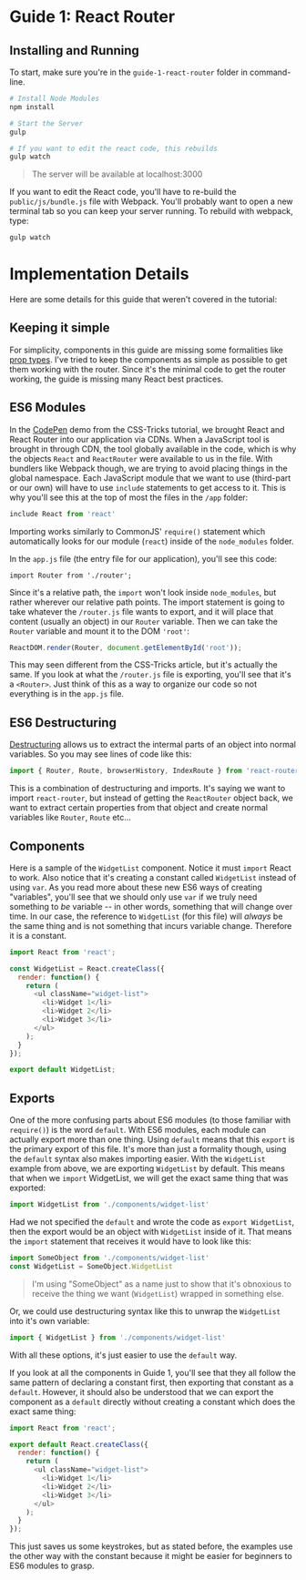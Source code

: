 

# Guide 1: React Router

## Installing and Running

To start, make sure you're in the `guide-1-react-router` folder in command-line.

```sh
# Install Node Modules
npm install

# Start the Server
gulp

# If you want to edit the react code, this rebuilds
gulp watch
```

> The server will be available at localhost:3000

If you want to edit the React code, you'll have to re-build the `public/js/bundle.js` file with Webpack. You'll probably want to open a new terminal tab so you can keep your server running. To rebuild with webpack, type:

```sh
gulp watch
```


# Implementation Details

Here are some details for this guide that weren't covered in the tutorial:


## Keeping it simple

For simplicity, components in this guide are missing some formalities like [prop types](https://facebook.github.io/react/docs/reusable-components.html). I've tried to keep the components as simple as possible to get them working with the router. Since it's the minimal code to get the router working, the guide is missing many React best practices.


## ES6 Modules

In the [CodePen](http://codepen.io/bradwestfall/pen/reaWYL) demo from the CSS-Tricks tutorial, we brought React and React Router into our application via CDNs. When a JavaScript tool is brought in through CDN, the tool globally available in the code, which is why the objects `React` and `ReactRouter` were available to us in the file. With bundlers like Webpack though, we are trying to avoid placing things in the global namespace. Each JavaScript module that we want to use (third-part or our own) will have to use `include` statements to get access to it. This is why you'll see this at the top of most the files in the `/app` folder:

```js
include React from 'react'
```

Importing works similarly to CommonJS' `require()` statement which automatically looks for our module (`react`) inside of the `node_modules` folder.

In the `app.js` file (the entry file for our application), you'll see this code:

```
import Router from './router';
```

Since it's a relative path, the `import` won't look inside `node_modules`, but rather wherever our relative path points. The import statement is going to take whatever the `/router.js` file wants to export, and it will place that content (usually an object) in our `Router` variable. Then we can take the `Router` variable and mount it to the DOM `'root'`:

```js
ReactDOM.render(Router, document.getElementById('root'));
```

This may seen different from the CSS-Tricks article, but it's actually the same. If you look at what the `/router.js` file is exporting, you'll see that it's a `<Router>`. Just think of this as a way to organize our code so not everything is in the `app.js` file.


## ES6 Destructuring

[Destructuring](https://developer.mozilla.org/en-US/docs/Web/JavaScript/Reference/Operators/Destructuring_assignment) allows us to extract the intermal parts of an object into normal variables. So you may see lines of code like this:

```js
import { Router, Route, browserHistory, IndexRoute } from 'react-router';
```

This is a combination of destructuring and imports. It's saying we want to import `react-router`, but instead of getting the `ReactRouter` object back, we want to extract certain properties from that object and create normal variables like `Router`, `Route` etc...

## Components

Here is a sample of the `WidgetList` component. Notice it must `import` React to work. Also notice that it's creating a constant called `WidgetList` instead of using `var`. As you read more about these new ES6 ways of creating "variables", you'll see that we should only use `var` if we truly need something to _be_ variable -- in other words, something that will change over time. In our case, the reference to `WidgetList` (for this file) will _always_ be the same thing and is not something that incurs variable change. Therefore it is a constant.

```js
import React from 'react';

const WidgetList = React.createClass({
  render: function() {
    return (
      <ul className="widget-list">
        <li>Widget 1</li>
        <li>Widget 2</li>
        <li>Widget 3</li>
      </ul>
    );
  }
});

export default WidgetList;
```

## Exports

One of the more confusing parts about ES6 modules (to those familiar with `require()`) is the word `default`. With ES6 modules, each module can actually export more than one thing. Using `default` means that this `export` is the primary export of this file. It's more than just a formality though, using the `default` syntax also makes importing easier. With the `WidgetList` example from above, we are exporting `WidgetList` by default. This means that when we `import` WidgetList, we will get the exact same thing that was exported:

```js
import WidgetList from './components/widget-list'
```

Had we not specified the `default` and wrote the code as `export WidgetList`, then the export would be an object with `WidgetList` inside of it. That means the `import` statement that receives it would have to look like this:

```js
import SomeObject from './components/widget-list'
const WidgetList = SomeObject.WidgetList
```

> I'm using "SomeObject" as a name just to show that it's obnoxious to receive the thing we want (`WidgetList`) wrapped in something else.

Or, we could use destructuring syntax like this to unwrap the `WidgetList` into it's own variable:

```js
import { WidgetList } from './components/widget-list'
```

With all these options, it's just easier to use the `default` way.

If you look at all the components in Guide 1, you'll see that they all follow the same pattern of declaring a constant first, then exporting that constant as a `default`. However, it should also be understood that we can export the component as a `default` directly without creating a constant which does the exact same thing:

```js
import React from 'react';

export default React.createClass({
  render: function() {
    return (
      <ul className="widget-list">
        <li>Widget 1</li>
        <li>Widget 2</li>
        <li>Widget 3</li>
      </ul>
    );
  }
});
```

This just saves us some keystrokes, but as stated before, the examples use the other way with the constant because it might be easier for beginners to ES6 modules to grasp.

